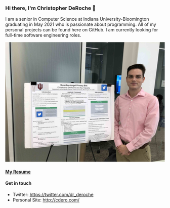 ### Hi there, I'm Christopher DeRoche 👋
I am a senior in Computer Science at Indiana University-Bloomington graduating in May 2021 who is passionate about programming. All of my personal projects can be found here on GitHub. I am currently looking for full-time software engineering roles.

[![Chris with Guardian Angel Poster](images/guardian-angel-chris.jpg)](https://github.com/compact-disc/GuardianAngel)

#### [My Resume](http://cdero.com/resume.html)

#### Get in touch
- Twitter: https://twitter.com/dr_deroche
- Personal Site: http://cdero.com/

<!--
**compact-disc/compact-disc** is a ✨ _special_ ✨ repository because its `README.md` (this file) appears on your GitHub profile.

Here are some ideas to get you started:

- 🔭 I’m currently working on ...
- 🌱 I’m currently learning ...
- 👯 I’m looking to collaborate on ...
- 🤔 I’m looking for help with ...
- 💬 Ask me about ...
- 📫 How to reach me: ...
- 😄 Pronouns: ...
- ⚡ Fun fact: ...
-->
